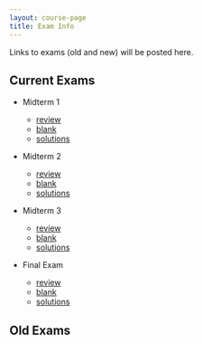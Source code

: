 ```yaml
---
layout: course-page
title: Exam Info
---
```


Links to exams (old and new) will be posted here. 

## Current Exams

- Midterm 1
  - [review](assets/tests/M405s2024_M1-review.pdf)
  - [blank](assets/tests/M405s2024_M1.pdf)
  - [solutions](assets/tests/M405s2024_M1-s.pdf)
 
- Midterm 2
  - [review](assets/tests/M405s2024_M2-review.pdf)
  - [blank](assets/tests/M405s2024_M2.pdf)
  - [solutions](assets/tests/M405s2024_M2-s.pdf)
 
- Midterm 3
  - [review](assets/tests/M405s2024_M3-review.pdf)
  - [blank](assets/tests/M405s2024_M3.pdf)
  - [solutions](assets/tests/M405s2024_M3-s.pdf)
 
- Final Exam
  - [review](assets/tests/M405s2024_M3_FE-review.pdf)
  - [blank]()
  - [solutions]()
 
## Old Exams


